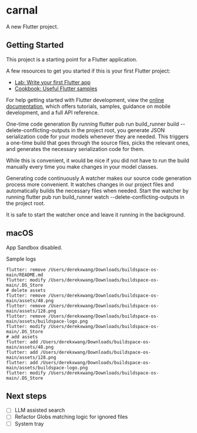 # carnal

A new Flutter project.

## Getting Started

This project is a starting point for a Flutter application.

A few resources to get you started if this is your first Flutter project:

- [Lab: Write your first Flutter app](https://docs.flutter.dev/get-started/codelab)
- [Cookbook: Useful Flutter samples](https://docs.flutter.dev/cookbook)

For help getting started with Flutter development, view the
[online documentation](https://docs.flutter.dev/), which offers tutorials,
samples, guidance on mobile development, and a full API reference.

One-time code generation
By running flutter pub run build_runner build --delete-conflicting-outputs in the project root, you generate JSON serialization code for your models whenever they are needed. This triggers a one-time build that goes through the source files, picks the relevant ones, and generates the necessary serialization code for them.

While this is convenient, it would be nice if you did not have to run the build manually every time you make changes in your model classes.

Generating code continuously
A watcher makes our source code generation process more convenient. It watches changes in our project files and automatically builds the necessary files when needed. Start the watcher by running flutter pub run build_runner watch --delete-conflicting-outputs in the project root.

It is safe to start the watcher once and leave it running in the background.

## macOS
App Sandbox disabled.

Sample logs
```
flutter: remove /Users/derekxwang/Downloads/buildspace-os-main/README.md
flutter: modify /Users/derekxwang/Downloads/buildspace-os-main/.DS_Store
# delete assets
flutter: remove /Users/derekxwang/Downloads/buildspace-os-main/assets/48.png
flutter: remove /Users/derekxwang/Downloads/buildspace-os-main/assets/128.png
flutter: remove /Users/derekxwang/Downloads/buildspace-os-main/assets/buildspace-logo.png
flutter: modify /Users/derekxwang/Downloads/buildspace-os-main/.DS_Store
# add assets
flutter: add /Users/derekxwang/Downloads/buildspace-os-main/assets/48.png
flutter: add /Users/derekxwang/Downloads/buildspace-os-main/assets/128.png
flutter: add /Users/derekxwang/Downloads/buildspace-os-main/assets/buildspace-logo.png
flutter: modify /Users/derekxwang/Downloads/buildspace-os-main/.DS_Store
```

## Next steps
- [ ] LLM assisted search
- [ ] Refactor Globs matching logic for ignored files
- [ ] System tray
